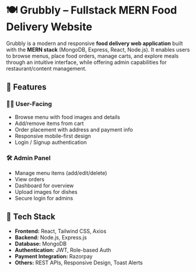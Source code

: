 # 🍽️ Grubbly – Fullstack MERN Food Delivery Website

Grubbly is a modern and responsive **food delivery web application** built with the **MERN stack** (MongoDB, Express, React, Node.js). It enables users to browse menus, place food orders, manage carts, and explore meals through an intuitive interface, while offering admin capabilities for restaurant/content management.


## 🚀 Features

### 👨‍🍳 User-Facing
- Browse menu with food images and details
- Add/remove items from cart
- Order placement with address and payment info
- Responsive mobile-first design
- Login / Signup authentication

### 🛠️ Admin Panel
- Manage menu items (add/edit/delete)
- View orders
- Dashboard for overview
- Upload images for dishes
- Secure login for admins


## 🧰 Tech Stack

* **Frontend:** React, Tailwind CSS, Axios
* **Backend:** Node.js, Express.js
* **Database:** MongoDB
* **Authentication:** JWT, Role-based Auth
* **Payment Integration:** Razorpay 
* **Others:** REST APIs, Responsive Design, Toast Alerts
